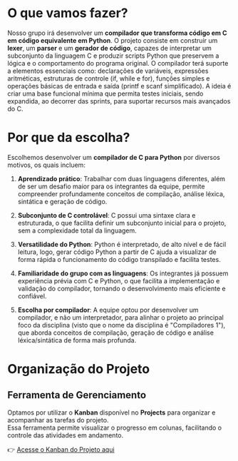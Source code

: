 # O que vamos fazer?

Nosso grupo irá desenvolver um **compilador que transforma código em C em código equivalente em Python**. O projeto consiste em construir um **lexer**, um **parser** e um **gerador de código**, capazes de interpretar um subconjunto da linguagem C e produzir scripts Python que preservem a lógica e o comportamento do programa original. O compilador terá suporte a elementos essenciais como: declarações de variáveis, expressões aritméticas, estruturas de controle (if, while e for), funções simples e operações básicas de entrada e saída (printf e scanf simplificado). A ideia é criar uma base funcional mínima que permita testes iniciais, sendo expandida, ao decorrer das sprints, para suportar recursos mais avançados do C.

# Por que da escolha?

Escolhemos desenvolver um **compilador de C para Python** por diversos motivos, os quais incluem:

1. **Aprendizado prático**: Trabalhar com duas linguagens diferentes, além de ser um desafio maior para os integrantes da equipe, permite compreender profundamente conceitos de compilação, análise léxica, sintática e geração de código.

2. **Subconjunto de C controlável**: C possui uma sintaxe clara e estruturada, o que facilita definir um subconjunto inicial para o projeto, sem a complexidade total da linguagem.

3. **Versatilidade do Python**: Python é interpretado, de alto nível e de fácil leitura, logo, gerar código Python a partir de C ajuda a visualizar de forma rápida o funcionamento do código transpilado e facilita testes.

4. **Familiaridade do grupo com as linguagens**: Os integrantes já possuem experiência prévia com C e Python, o que facilita a implementação e validação do compilador, tornando o desenvolvimento mais eficiente e confiável.

5. **Escolha por compilador**: A equipe optou por desenvolver um compilador, e não um interpretador, para alinhar o projeto ao principal foco da disciplina (visto que o nome da disciplina é "Compiladores 1"), que aborda conceitos de compilação, geração de código e análise léxica/sintática de forma mais profunda.

# Organização do Projeto

## Ferramenta de Gerenciamento

Optamos por utilizar o **Kanban** disponível no **Projects** para organizar e acompanhar as tarefas do projeto.  
Essa ferramenta permite visualizar o progresso em colunas, facilitando o controle das atividades em andamento.

👉 [Acesse o Kanban do Projeto aqui](https://github.com/users/Davicamilo23/projects/3)
